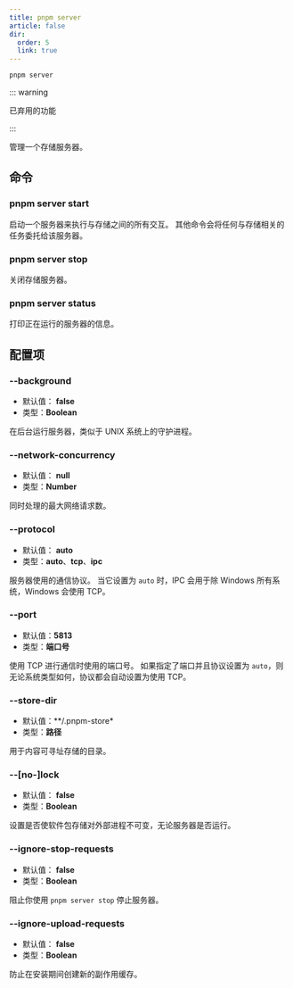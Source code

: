 ```yaml
---
title: pnpm server
article: false
dir:
  order: 5
  link: true
---
```


```bash
pnpm server
```

::: warning

已弃用的功能

:::

管理一个存储服务器。

## 命令

### pnpm server start

启动一个服务器来执行与存储之间的所有交互。 其他命令会将任何与存储相关的任务委托给该服务器。

### pnpm server stop

关闭存储服务器。

### pnpm server status

打印正在运行的服务器的信息。

## 配置项

### --background

- 默认值： **false**
- 类型：**Boolean**

在后台运行服务器，类似于 UNIX 系统上的守护进程。

### --network-concurrency

- 默认值： **null**
- 类型：**Number**

同时处理的最大网络请求数。

### --protocol

- 默认值： **auto**
- 类型：**auto**、**tcp**、**ipc**

服务器使用的通信协议。 当它设置为 `auto` 时，IPC 会用于除 Windows 所有系统，Windows 会使用 TCP。

### --port

- 默认值：**5813**
- 类型：**端口号**

使用 TCP 进行通信时使用的端口号。 如果指定了端口并且协议设置为 `auto`，则无论系统类型如何，协议都会自动设置为使用 TCP。

### --store-dir

- 默认值：**<home>/.pnpm-store*
- 类型：**路径**

用于内容可寻址存储的目录。

### --[no-]lock

- 默认值： **false**
- 类型：**Boolean**

设置是否使软件包存储对外部进程不可变，无论服务器是否运行。

### --ignore-stop-requests

- 默认值： **false**
- 类型：**Boolean**

阻止你使用 `pnpm server stop` 停止服务器。

### --ignore-upload-requests

- 默认值： **false**
- 类型：**Boolean**

防止在安装期间创建新的副作用缓存。